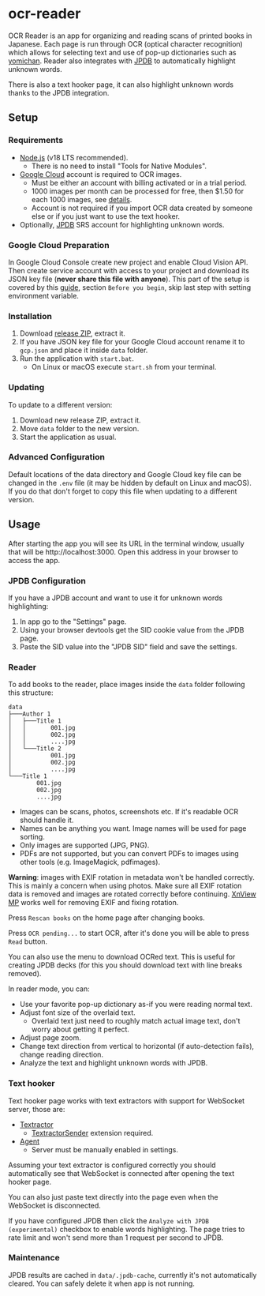 # ocr-reader

OCR Reader is an app for organizing and reading scans of printed books in Japanese.
Each page is run through OCR (optical character recognition) which allows for selecting text
and use of pop-up dictionaries such as [yomichan](https://github.com/FooSoft/yomichan).
Reader also integrates with [JPDB](https://jpdb.io/) to automatically highlight unknown words.

There is also a text hooker page, it can also highlight unknown words thanks to the JPDB integration.

## Setup

### Requirements
- [Node.js](https://nodejs.org/en/) (v18 LTS recommended).
  - There is no need to install "Tools for Native Modules".
- [Google Cloud](https://cloud.google.com/) account is required to OCR images.
  - Must be either an account with billing activated or in a trial period.
  - 1000 images per month can be processed for free, then $1.50 for each 1000 images, see [details](https://cloud.google.com/vision/pricing).
  - Account is not required if you import OCR data created by someone else or if you just want to use the text hooker.
- Optionally, [JPDB](https://jpdb.io/) SRS account for highlighting unknown words.

### Google Cloud Preparation

In Google Cloud Console create new project and enable Cloud Vision API. Then create service
account with access to your project and download its JSON key file (**never share this file with anyone**).
This part of the setup is covered by this [guide](https://cloud.google.com/vision/docs/detect-labels-image-client-libraries#before-you-begin),
section `Before you begin`, skip last step with setting environment variable.

### Installation

1. Download [release ZIP](https://github.com/kotcrab/ocr-reader/releases/latest/download/ocr-reader.zip), extract it.
2. If you have JSON key file for your Google Cloud account rename it to `gcp.json` and place it inside `data` folder.
3. Run the application with `start.bat`.
   - On Linux or macOS execute `start.sh` from your terminal.

### Updating

To update to a different version:
1. Download new release ZIP, extract it.
2. Move `data` folder to the new version.
3. Start the application as usual.

### Advanced Configuration

Default locations of the data directory and Google Cloud key file can be changed in the `.env` file (it may be
hidden by default on Linux and macOS). If you do that don't forget to copy this file when updating to a different
version.

## Usage

After starting the app you will see its URL in the terminal window, usually that will
be http://localhost:3000. Open this address in your browser to access the app.

### JPDB Configuration

If you have a JPDB account and want to use it for unknown words highlighting:
1. In app go to the "Settings" page.
2. Using your browser devtools get the SID cookie value from the JPDB page.
3. Paste the SID value into the "JPDB SID" field and save the settings.

### Reader

To add books to the reader, place images inside the `data` folder following this structure:

```
data
├───Author 1
│   ├───Title 1
│   │       001.jpg
│   │       002.jpg
│   │       ....jpg
│   └───Title 2
│           001.jpg
│           002.jpg
│           ....jpg
└───Title 1
        001.jpg
        002.jpg
        ....jpg
```

- Images can be scans, photos, screenshots etc. If it's readable OCR should handle it.
- Names can be anything you want. Image names will be used for page sorting.
- Only images are supported (JPG, PNG).
- PDFs are not supported, but you can convert PDFs to images using other tools (e.g. ImageMagick, pdfimages).

**Warning**: images with EXIF rotation in metadata won't be handled correctly.
This is mainly a concern when using photos.
Make sure all EXIF rotation data is removed and images are rotated correctly before continuing.
[XnView MP](https://www.xnview.com/en/) works well for removing EXIF and fixing rotation.

Press `Rescan books` on the home page after changing books.

Press `OCR pending...` to start OCR, after it's done you will be able to press `Read` button.

You can also use the menu to download OCRed text. This is useful for creating JPDB decks
(for this you should download text with line breaks removed).

In reader mode, you can:
- Use your favorite pop-up dictionary as-if you were reading normal text.
- Adjust font size of the overlaid text.
  - Overlaid text just need to roughly match actual image text, don't worry about getting it perfect.
- Adjust page zoom.
- Change text direction from vertical to horizontal (if auto-detection fails), change reading direction.
- Analyze the text and highlight unknown words with JPDB.

### Text hooker

Text hooker page works with text extractors with support for WebSocket server, those are:
- [Textractor](https://github.com/Artikash/Textractor)
  - [TextractorSender](https://github.com/KamWithK/TextractorSender) extension required.
- [Agent](https://github.com/0xDC00/agent)
  - Server must be manually enabled in settings.

Assuming your text extractor is configured correctly you should automatically see that
WebSocket is connected after opening the text hooker page.

You can also just paste text directly into the page even when the WebSocket is disconnected.

If you have configured JPDB then click the `Analyze with JPDB (experimental)` checkbox to enable words highlighting.
The page tries to rate limit and won't send more than 1 request per second to JPDB.

### Maintenance

JPDB results are cached in `data/.jpdb-cache`, currently it's not automatically cleared. You can safely delete
it when app is not running.
